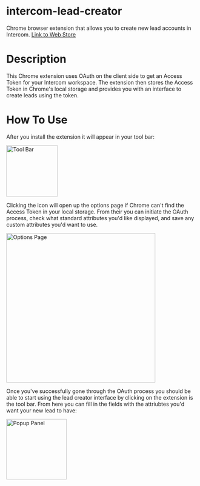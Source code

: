 # intercom-lead-creator
Chrome browser extension that allows you to create new lead accounts in Intercom.
<a href="https://chrome.google.com/webstore/detail/intercom-lead-creator/pipblbgebpmphicjdbdlcadahpgglbef">Link to Web Store</a>

# Description
This Chrome extension uses OAuth on the client side to get an Access Token for your Intercom workspace. The extension then stores the Access Token in Chrome's local storage and provides you with an interface to create leads using the token.

# How To Use
After you install the extension it will appear in your tool bar:

<img width="135" alt="Tool Bar" src="https://user-images.githubusercontent.com/15332721/59629753-660e1980-90f8-11e9-8cdf-118a447ed5e3.png">

Clicking the icon will open up the options page if Chrome can't find the Access Token in your local storage. From their you can initiate the OAuth process, check what standard attributes you'd like displayed, and save any custom attributes you'd want to use.

<img width="393" alt="Options Page" src="https://user-images.githubusercontent.com/15332721/59629431-a325dc00-90f7-11e9-9e51-cbaa275d6752.png">

Once you've successfully gone through the OAuth process you should be able to start using the lead creator interface by clicking on the extension is the tool bar. From here you can fill in the fields with the attriubtes you'd want your new lead to have:

<img width="159" alt="Popup Panel" src="https://user-images.githubusercontent.com/15332721/59629621-1e878d80-90f8-11e9-814b-bcc974c6c4d9.png">
